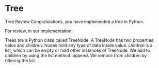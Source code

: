 # Tree

Tree Review
Congratulations, you have implemented a tree in Python.

For review, in our implementation:

Trees are a Python class called TreeNode.
A TreeNode has two properties, value and children.
Nodes hold any type of data inside value.
children is a list, which can be empty or hold other instances of TreeNode.
We add to children by using the list method .append.
We remove from children by filtering the list.
